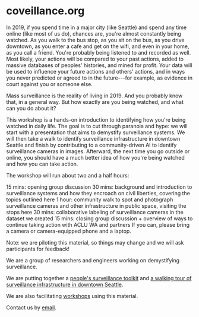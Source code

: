 <link rel="icon" type="image/png" href="http://www.coveillance.org/eyes.png">
<title>coveillance</title>
<link rel="stylesheet" href="styles/toolkit-styles.css" class="next-head">
<link rel="stylesheet" href="styles/page-style.css">

# coveillance.org

<!-- * [Watching the watchers: a workshop](http://www.coveillance.org/workshop) -->
<!-- * [A field guide to spotting surveillance cameras](http://www.coveillance.org/field-guide) -->
<!-- * [Who's watching you and how?](http://www.coveillance.org/whos-watching) -->
<!-- * [More info](http://www.coveillance.org/misc) -->


In 2019, if you spend time in a major city (like Seattle) and spend any time online (like most of us do), chances are, you're almost constantly being watched. As you walk to the bus stop, as you sit on the bus, as you drive downtown, as you enter a cafe and get on the wifi, and even in your home, as you call a friend. You're probably being listened to and recorded as well. Most likely, your actions will be compared to your past actions, added to massive databases of peoples' histories, and mined for profit. Your data will be used to influence your future actions and others' actions, and in ways you never predicted or agreed to in the future---for example, as evidence in court against you or someone else.

Mass surveillance is the reality of living in 2019. And you probably know that, in a general way. But how exactly are you being watched, and what can you do about it?

This workshop is a hands-on introduction to identifying how you're being watched in daily life. The goal is to cut through paranoia and hype: we will start with a presentation that aims to demystify surveillance systems. We will then take a walk to identify surveillance infrastructure in downtown Seattle and finish by contributing to a community-driven AI to identify surveillance cameras in images. Afterward, the next time you go outside or online, you should have a much better idea of how you're being watched and how you can take action.

The workshop will run about two and a half hours:

15 mins: opening group discussion
30 mins: background and introduction to surveillance systems and how they encroach on civil liberties, covering the topics outlined here
1 hour: community walk to spot and photograph surveillance cameras and other infrastructure in public space, visiting the stops here
30 mins: collaborative labeling of surveillance cameras in the dataset we created
15 mins: closing group discussion + overview of ways to continue taking action with ACLU WA and partners
If you can, please bring a camera or camera-equipped phone and a laptop.

Note: we are piloting this material, so things may change and we will ask participants for feedback!

We are a group of researchers and engineers working on demystifying surveillance.

We are putting together a [people's surveillance toolkit](http://www.coveillance.org/toolkit) and [a walking tour of surveillance infrastructure in downtown Seattle](http://www.coveillance.org/tour).

We are also facilitating [workshops](http://www.coveillance.org/workshop) using this material.

Contact us by <a href="mailto:sousveillance@protonmail.com">email</a>.
